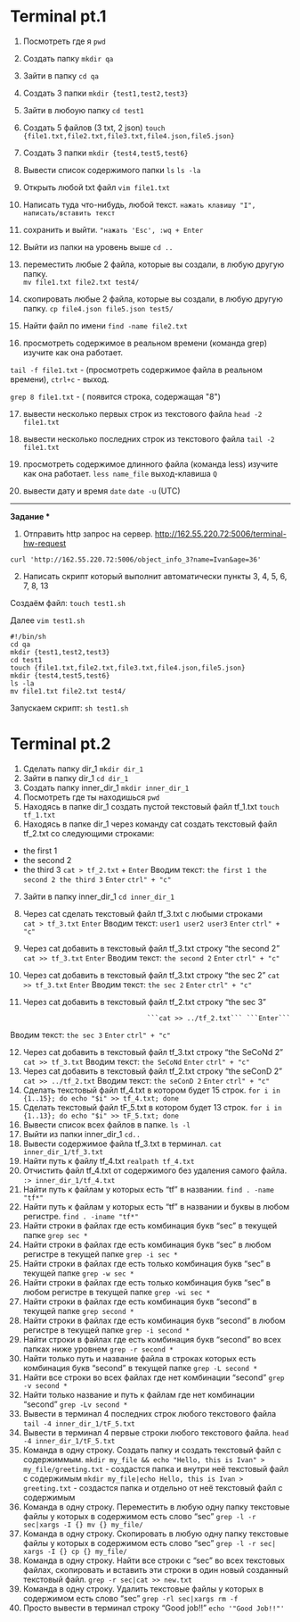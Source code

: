 # Terminal pt.1
1) Посмотреть где я            ```pwd```
2) Создать папку               ```mkdir qa```
3) Зайти в папку               ```cd qa```
4) Создать 3 папки             ```mkdir {test1,test2,test3}```
5) Зайти в любоую папку        ```cd test1```
6) Создать 5 файлов (3 txt, 2 json)     ```touch {file1.txt,file2.txt,file3.txt,file4.json,file5.json}```
7) Создать 3 папки                     ```mkdir {test4,test5,test6}```
8) Вывести список содержимого папки     ```ls``` 
                                        ```ls -la```     
9) Открыть любой txt файл                    ```vim file1.txt```
10) Написать туда что-нибудь, любой текст.   ```нажать клавишу "I", написать/вставить текст```
                               
11) сохранить и выйти.                 ```"нажать 'Esc', :wq + Enter```
12) Выйти из папки на уровень выше            ```cd ..```

13) переместить любые 2 файла, которые вы создали, в любую другую папку.   
```mv file1.txt file2.txt test4/```
                                                                          
       

14) скопировать любые 2 файла, которые вы создали, в любую другую папку.   ```cp file4.json file5.json test5/``` 
                                                                           
15) Найти файл по имени         ```find -name file2.txt```
16) просмотреть содержимое в реальном времени (команда grep) изучите как она работает.

```tail -f file1.txt``` - (просмотреть содержимое файла в реальном времени), ```ctrl+c``` - выход.

```grep 8 file1.txt``` - ( появится строка, содержащая "8")

17) вывести несколько первых строк из текстового файла       ```head -2 file1.txt```
18) вывести несколько последних строк из текстового файла    ```tail -2 file1.txt```

19) просмотреть содержимое длинного файла (команда less) изучите как она работает.   ```less name_file``` выход-клавиша ```Q```
20) вывести дату и время    ```date``` ```date -u``` (UTC)
---
__Задание *__
1) Отправить http запрос на сервер.
http://162.55.220.72:5006/terminal-hw-request

```curl 'http://162.55.220.72:5006/object_info_3?name=Ivan&age=36'```


2) Написать скрипт который выполнит автоматически пункты 3, 4, 5, 6, 7, 8, 13

Создаём файл: ```touch test1.sh```

Далее  ```vim test1.sh```

 
```
#!/bin/sh
cd qa
mkdir {test1,test2,test3}
cd test1
touch {file1.txt,file2.txt,file3.txt,file4.json,file5.json}
mkdir {test4,test5,test6}
ls -la
mv file1.txt file2.txt test4/
```

Запускаем скрипт: ```sh test1.sh``` 
# Terminal pt.2
1. Сделать папку dir_1 ```mkdir dir_1```
2. Зайти в папку dir_1 ```cd dir_1```
3. Создать папку inner_dir_1 ```mkdir inner_dir_1```
4. Посмотреть где ты находишься ```pwd```
5. Находясь в папке dir_1 создать пустой текстовый файл tf_1.txt ```touch tf_1.txt``` 
6. Находясь в папке dir_1 через команду cat создать текстовый файл tf_2.txt со следующими строками:
- the first 1
- the second 2
- the third 3
                   ```cat > tf_2.txt``` + ```Enter```
     Вводим текст:  ```the first 1
                       the second 2
                       the third 3```
     ```Enter``` ```ctrl" + "c"```
7. Зайти в папку inner_dir_1 ```cd inner_dir_1```
8. Через cat сделать текстовый файл tf_3.txt  c любыми строками  
                                                       ```cat > tf_3.txt``` ```Enter```
                                                       Вводим текст:  ```user1
                                                                         user2
                                                                         user3```
                                                              ```Enter``` ```ctrl" + "c"```
9. Через cat добавить в текстовый файл tf_3.txt строку “the second 2” 
                                                         ```cat >> tf_3.txt``` ```Enter```
                                           Вводим текст: ```the second 2```
                                            ```Enter``` ```ctrl" + "c"``` 
10. Через cat добавить в текстовый файл tf_3.txt строку “the sec 2”
                                                         ```cat >> tf_3.txt``` ```Enter```
                                           Вводим текст: ```the sec 2```
                                           ```Enter``` ```ctrl" + "c"```
11. Через cat добавить в текстовый файл tf_2.txt строку “the sec 3”

                                       ```cat >> ../tf_2.txt``` ```Enter```

  Вводим текст: ```the sec 3``` ```Enter``` ```ctrl" + "c"```

12. Через cat добавить в текстовый файл tf_3.txt строку “the SeCoNd 2”
                           ```cat >> tf_3.txt```
             Вводим текст: ```the SeCoNd```
             ```Enter``` ```ctrl" + "c"```       
13. Через cat добавить в текстовый файл tf_2.txt строку “the seConD 2”
                                       ```cat >> ../tf_2.txt```
                                   Вводим текст: ```the seConD 2```
                                     ```Enter``` ```ctrl" + "c"```
14. Сделать текстовый файл tf_4.txt в котором будет 15 строк.
                 ```for i in {1..15}; do echo "$i" >> tf_4.txt; done```
15. Сделать текстовый файл tF_5.txt в котором будет 13 строк.
                 ```for i in {1..13}; do echo "$i" >> tF_5.txt; done```
16. Вывести список всех файлов в папке. 
                                        ```ls -l```
17. Выйти из папки inner_dir_1
                               ```cd..```
18. Вывести содержимое файла tf_3.txt в терминал.
                                ```cat inner_dir_1/tf_3.txt```
19. Найти путь к файлу tf_4.txt
                              ```realpath tf_4.txt```
20. Отчистить файл tf_4.txt от содержимого без удаления самого файла.
                                                       ```:> inner_dir_1/tf_4.txt```
21. Найти путь к файлам у которых есть  “tf” в названии.
                                                         ```find . -name "tf*"```
22. Найти путь к файлам у которых есть  “tf” в названии и буквы в любом регистре.
                                                         ```find . -iname "tf*"```
23. Найти строки в файлах где есть комбинация букв “sec” в текущей папке
                                                           ```grep sec *```
24. Найти строки в файлах где есть комбинация букв “sec” в любом регистре в текущей папке
                                                           ```grep -i sec *```
25. Найти строки в файлах где есть только комбинация букв “sec” в текущей папке
                                                           ```grep -w sec *```
26. Найти строки в файлах где есть только комбинация букв “sec” в любом регистре в текущей папке
                                                           ```grep -wi sec *```
27. Найти строки в файлах где есть комбинация букв “second” в текущей папке
                                                           ```grep second *```
28. Найти строки в файлах где есть комбинация букв “second” в любом регистре в текущей папке
                                                           ```grep -i second *```
29. Найти строки в файлах где есть комбинация букв “second” во всех папках ниже уровнем
                                                           ```grep -r second *```
30. Найти только путь и название файла в строках которых есть комбинация букв “second” в текущей папке
                                                          ```grep -L second *```
31. Найти все строки во всех файлах где нет комбинации “second”
                                                              ```grep -v second *```
32. Найти только название и путь к файлам где нет комбинации “second”
                                                              ```grep -Lv second *```
33. Вывести в терминал 4 последних строк любого текстового файла
                                                         ```tail -4 inner_dir_1/tF_5.txt```
34. Вывести в терминал 4 первые строки любого текстового файла.
                                                       ```head -4 inner_dir_1/tF_5.txt```
35. Команда в одну строку. Создать папку и создать текстовый файл с содержиммым.
     ```mkdir my_file && echo "Hello, this is Ivan" > my_file/greeting.txt``` - создастся папка и внутри неё текстовый файл с содержимым
     ```mkdir my_file|echo Hello, this is Ivan > greeting.txt``` - создастся папка и отдельно от неё текстовый файл с содержимым
36. Команда в одну строку. Переместить в любую одну папку текстовые файлы у которых в содержимом есть слово “sec”
```grep -l -r sec|xargs -I {} mv {} my_file/```
37. Команда в одну строку. Скопировать в любую одну папку текстовые файлы у которых в содержимом есть слово “sec”            ```grep -l -r sec| xargs -I {} cp {} my_file/```
38. Команда в одну строку. Найти все строки c “sec” во всех текстовых файлах, скопировать и вставить эти строки в один новый созданный текстовый файл.
                               ```grep -r sec|cat >> new.txt```
39. Команда в одну строку. Удалить текстовые файлы у которых в содержимом есть слово “sec”
                      ```grep -rl sec|xargs rm -f```
40. Просто вывести в терминал строку “Good job!!”
                                                  ```echo '"Good Job!!"'```
                  

